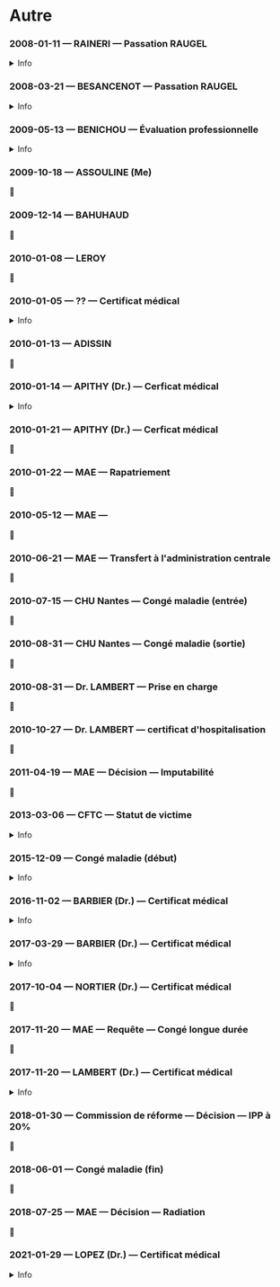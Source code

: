 # Autre

### <a id="RAINER-RAUGEL"></a>2008-01-11 — RAINERI — Passation RAUGEL
<details>
  <summary>Info</summary>
  
* [piece](../pieces/82f04043/82f04043.pdf)
</details>

### <a id="BESANC-RAUGEL"></a>2008-03-21 — BESANCENOT — Passation RAUGEL
<details>
  <summary>Info</summary>
  
* [piece](../pieces/70648ad4/70648ad4.pdf)
</details>

### 2009-05-13 — BENICHOU — Évaluation professionnelle
<details>
  <summary>Info</summary>
  
* [piece](../pieces/3cd189d9/3cd189d9.pdf)
</details>

### 2009-10-18 — ASSOULINE (Me)
🚧

### 2009-12-14 — BAHUHAUD
🚧

### 2010-01-08 — LEROY
🚧

### 2010-01-05 — ?? — Certificat médical
<details>
  <summary>Info</summary>
  
* Motif: virus/aphone
</details>

### 2010-01-13 — ADISSIN
🚧

### 2010-01-14 — APITHY (Dr.) — Cerficat médical
<details>
  <summary>Info</summary>
  
* Motif: coups et blessures
</details>

### 2010-01-21 — APITHY (Dr.) — Cerficat médical
🚧

### 2010-01-22 — MAE — Rapatriement
🚧

### 2010-05-12 — MAE — 
🚧

### 2010-06-21 — MAE — Transfert à l'administration centrale
🚧

### 2010-07-15 — CHU Nantes — Congé maladie (entrée)
🚧

### 2010-08-31 — CHU Nantes — Congé maladie (sortie)
🚧

### 2010-08-31 — Dr. LAMBERT — Prise en charge
🚧

### 2010-10-27 — Dr. LAMBERT — certificat d'hospitalisation
🚧

### 2011-04-19 — MAE — Décision — Imputabilité
🚧

### <a id="caecbb5"></a>2013-03-06 — CFTC — Statut de victime
<details>
  <summary>Info</summary>
  
* [piece](../pieces/7caecbb5/7caecbb5.pdf)
</details>

### <a id="raptussuic"></a>2015-12-09 — Congé maladie (début)
<details>
  <summary>Info</summary>
  
* Motif: raptus suicidaire
</details>

### <a id="a999fcb2"></a>2016-11-02 — BARBIER (Dr.) — Certificat médical
<details>
  <summary>Info</summary>
  
* [piece](../pieces/a999fcb2)

* Points clés

> État de santé consécutif à la rechute de son accident de service de 2010-01-14 non consolidé
> Hospitalisation au CHU de Nantes du 2016-04-15 imputable à l'accident de service précité
> Inapte à reprendre le travail
> Nécessaire de changer d'administration
</details>

### 2017-03-29 — BARBIER (Dr.) — Certificat médical
<details>
  <summary>Info</summary>
  
* [piece](../pieces/aab4aae/aab4aae.pdf)
</details>

### 2017-10-04 — NORTIER (Dr.) — Certificat médical
🚧

### 2017-11-20 — MAE — Requête — Congé longue durée
🚧

### 2017-11-20 — LAMBERT (Dr.) — Certificat médical
<details>
  <summary>Info</summary>
  
* Extrait: « stress d'origine professionnelle dû à une mutation à Nantes, à une fonction qui lui déplait »
</details>

### 2018-01-30 — Commission de réforme — Décision — IPP à 20%
🚧

### 2018-06-01 — Congé maladie (fin)
🚧

### 2018-07-25 — MAE — Décision — Radiation 
🚧

### 2021-01-29 — LOPEZ (Dr.) — Certificat médical
<details>
  <summary>Info</summary>
  
* [piece](../pieces/69d142)
</details>

